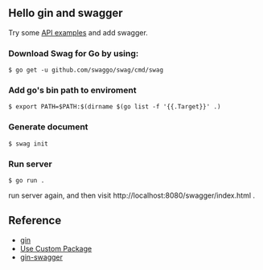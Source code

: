 ## Hello gin and swagger

Try some [API examples](https://github.com/gin-gonic/gin#api-examples) and add swagger.

### Download Swag for Go by using:

```
$ go get -u github.com/swaggo/swag/cmd/swag
```
### Add go's bin path to enviroment

```
$ export PATH=$PATH:$(dirname $(go list -f '{{.Target}}' .)
```

### Generate document

```
$ swag init
```

### Run server

```
$ go run .
```

run server again, and then visit http://localhost:8080/swagger/index.html .

## Reference

- [gin](https://github.com/gin-gonic/gin)
- [Use Custom Package](https://blog.francium.tech/go-modules-go-project-set-up-without-gopath-1ae601a4e868)
- [gin-swagger](https://github.com/swaggo/gin-swagger)
